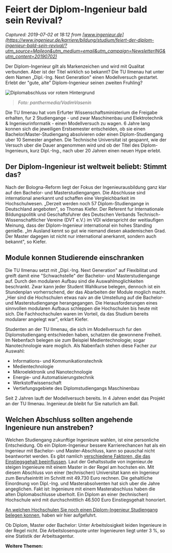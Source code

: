 # Feiert der Diplom-Ingenieur bald sein Revival?

_Captured: 2019-07-02 at 18:12 from [www.ingenieur.de](https://www.ingenieur.de/karriere/bildung/studium/feiert-der-diplom-ingenieur-bald-sein-revival/?utm_source=Maileon&utm_medium=email&utm_campaign=NewsletterING&utm_content=20190702)_

Der Diplom-Ingenieur gilt als Markenzeichen und wird mit Qualitat verbunden. Aber ist der Titel wirklich so bekannt? Die TU Ilmenau hat unter dem Namen „Dipl.-Ing. Next Generation" einen Modellversuch gestartet. Erlebt der "gute, alte" Diplom-Ingenieur seinen zweiten Fruhling?

![Diplomabschluss vor rotem Hintergrund](https://www.ingenieur.de/wp-content/uploads/2019/06/panthermedia_B254041558_1000x668-1-e1561709768745.jpg)

> _Foto: panthermedia/VadimVasenin_

Die TU Ilmenau hat vom Erfurter Wissenschaftsministerium die Freigabe erhalten, fur 2 Studiengange - und zwar Maschinenbau und Elektrotechnik & Ingenieurinformatik - einen Modellversuch zu wagen. 6 Jahre lang konnen sich die jeweiligen Erstsemester entscheiden, ob sie einen Bachelor/Master-Studiengang absolvieren oder einen Diplom-Studiengang uber 10 Semester angehen. Die Technische Universitat ist gespannt, wie der Versuch uber die Dauer angenommen wird und ob der Titel des Diplom-Ingenieurs, kurz Dipl.-Ing., nach uber 20 Jahren einen neuen Hype erlebt.

## Der Diplom-Ingenieur ist weltweit beliebt: Stimmt das?

Nach der Bologna-Reform liegt der Fokus der Ingenieurausbildung ganz klar auf den Bachelor- und Masterstudiengangen. Die Abschlusse sind international anerkannt und schaffen eine Vergleichbarkeit im Hochschulwesen. „Derzeit werden noch 57 Diplom-Studiengange in Deutschland angeboten", so Thomas Kiefer. Der Referent fur Internationale Bildungspolitik und Geschaftsfuhrer des Deutschen Verbands Technisch-Wissenschaftlicher Vereine (DVT e.V.) im VDI widerspricht der weitlaufigen Meinung, dass der Diplom-Ingenieur international ein hohes Standing genieße. „Im Ausland kennt so gut wie niemand diesen akademischen Grad. Der Master dagegen ist nicht nur international anerkannt, sondern auch bekannt", so Kiefer.

## Module konnen Studierende einschranken

Die TU Ilmenau setzt mit „Dipl.-Ing. Next Generation" auf Flexibilitat und greift damit eine "Schwachstelle" der Bachelor- und Masterstudiengange auf. Durch den modularen Aufbau sind die Auswahlmoglichkeiten beschrankt. Zwar kann jeder Student Wahlkurse belegen, dennoch ist ein Stundenplan vorherrschend, der das Abarbeiten der Module moglich macht. „Hier sind die Hochschulen etwas naiv an die Umstellung auf die Bachelor- und Masterstudiengange herangegangen. Die Herausforderungen eines sinnvollen modularen Aufbaus schleppen die Hochschulen bis heute mit sich. Die Fachhochschulen waren im Vorteil, da das Studium bereits modularer angelegt war", erklart Kiefer.

Studenten an der TU Ilmenau, die sich im Modellversuch fur den Diplomstudiengang entschieden haben, schatzen die gewonnene Freiheit. Im Nebenfach belegen sie zum Beispiel Medientechnologie; sogar Nanotechnologie ware moglich. Als Nabenfach stehen diese Facher zur Auswahl:

  * Informations- und Kommunikationstechnik
  * Medientechnologie
  * Mikroelektronik und Nanotechnologie
  * Energie- und Automatisierungstechnik
  * Werkstoffwissenschaft
  * Vertiefungsgebiete des Diplomstudiengangs Maschinenbau

Seit 2 Jahren lauft der Modellversuch bereits. In 4 Jahren endet das Projekt an der TU Ilmenau. Ingenieur.de bleibt fur Sie naturlich am Ball.

## Welchen Abschluss sollten angehende Ingenieure nun anstreben?

Welchen Studiengang zukunftige Ingenieure wahlen, ist eine personliche Entscheidung. Ob ein Diplom-Ingenieur bessere Karrierechancen hat als ein Ingenieur mit Bachelor- und Master-Abschluss, kann so pauschal nicht beantwortet werden. Es gibt namlich [verschiedene Faktoren, die das Einstiegsgehalt beeinflussen](https://www.ingenieur.de/karriere/gehalt/diese-6-faktoren-bestimmen-ihr-einstiegsgehalt/). Laut der Gehaltsstudie von ingenieur.de steigen Ingenieure mit einem Master in der Regel am hochsten ein. Mit diesem Abschluss von einer (technischen) Universitat kann ein Ingenieur zum Berufseintritt im Schnitt mit 49.730 Euro rechnen. Die gehaltliche Einordnung von Dipl.-Ing. und Masterabsolventen hat sich uber die Jahre angeglichen. Fakt ist: Ingenieure mit einem Masterabschluss haben die alten Diplomabschlusse uberholt. Ein Diplom an einer (technischen) Hochschule wird mit durchschnittlich 46.500 Euro Einstiegsgehalt honoriert.

[An welchen Hochschulen Sie noch einen Diplom-Ingenieur Studiengang belegen konnen](https://www.ingenieur.de/karriere/bildung/hochschule/diplom-studiengaenge-welche-hochschulen-bietet-den-dipl-ing-an/#diplom-angebote), haben wir hier aufgefuhrt.

Ob Diplom, Master oder Bachelor: Unter Arbeitslosigkeit leiden Ingenieure in der Regel nicht. Die Arbeitslosenquote unter Ingenieuren liegt unter 3 %, so eine Statistik der Arbeitsagentur.

**Weitere Themen:**
